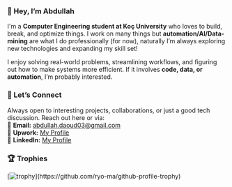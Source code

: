### **👋 Hey, I’m Abdullah**  
I'm a **Computer Engineering student at Koç University** who loves to build, break, and optimize things. I work on many things but **automation/AI/Data-mining** are what I do professionally (for now), naturally I’m always exploring new technologies and expanding my skill set!  

I enjoy solving real-world problems, streamlining workflows, and figuring out how to make systems more efficient. If it involves **code, data, or automation**, I’m probably interested.  

### **🚀 Let’s Connect**  
Always open to interesting projects, collaborations, or just a good tech discussion. Reach out here or via:  
📩 **Email:** [abdullah.daoud03@gmail.com](mailto:abdullah.daoud03@gmail.com)  
💼 **Upwork:** [My Profile](https://www.upwork.com/freelancers/abdullahd62?mp_source=share)  
🔗 **LinkedIn:** [My Profile](https://www.linkedin.com/in/abdullah-davut-a1210b134)

### **🏆 Trophies**
[![trophy](https://github-profile-trophy.vercel.app/?username=aadaoud&theme=gruvbox&rank=-?)](https://github.com/ryo-ma/github-profile-trophy)
